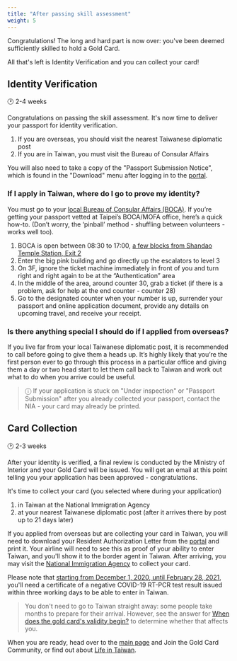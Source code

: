 ```yaml
---
title: "After passing skill assessment"
weight: 5
---
```

<!--- (c) Tom Fifield, licensed under a
Creative Commons Attribution-NonCommercial-ShareAlike 4.0 International License. -->
Congratulations! The long and hard part is now over: you've been deemed sufficiently
skilled to hold a Gold Card.

All that's left is Identity Verification and you can collect your card!

## Identity Verification
🕑 2-4 weeks

Congratulations on passing the skill assessment. It's now time to deliver your passport
 for identity verification.
1. If you are overseas, you should visit the nearest Taiwanese diplomatic post
1. If you are in Taiwan, you must visit the Bureau of Consular Affairs

You will also need to take a copy of the "Passport Submission Notice", which is found in the
 "Download" menu after logging in to the
 [portal](https://coa.immigration.gov.tw/coa-frontend/four-in-one/entry/golden-card).


### If I apply in Taiwan, where do I go to prove my identity?
You must go to your [local Bureau of Consular Affairs (BOCA)](https://www.boca.gov.tw/lp-191-2.html).
 If you’re getting your passport vetted at Taipei’s BOCA/MOFA office, here’s a quick how-to.
(Don’t worry, the ‘pinball’ method - shuffling between volunteers - works well too).

1. BOCA is open between 08:30 to 17:00, [a few blocks from Shandao Temple Station, Exit 2](https://goo.gl/maps/mFt8PBMCGnD2) 
1. Enter the big pink building and go directly up the escalators to level 3
1. On 3F, ignore the ticket machine immediately in front of you and turn right and right again to be at the “Authentication” area
1. In the middle of the area, around counter 30, grab a ticket (if there is a problem, ask for help at the end counter - counter 28)
1. Go to the designated counter when your number is up, surrender your passport and online
 application document, provide any details on upcoming travel, and receive your receipt.


### Is there anything special I should do if I applied from overseas?
If you live far from your local Taiwanese diplomatic post, it is recommended to call before going
 to give them a heads up. It’s highly likely that you’re the first person ever to go through this
 process in a particular office and giving them a day or two head start to let them call back to
 Taiwan and work out what to do when you arrive could be useful.

> ⓘ  If your application is stuck on "Under inspection" or "Passport Submission" after you already
>  collected your passport, contact the NIA - your card may already be printed.

## Card Collection
🕑 2-3 weeks

After your identity is verified, a final review is conducted by the Ministry of Interior and 
your Gold Card will be issued. You will get an email at this point telling you your application has
been approved - congratulations.

It's time to collect your card (you selected where during your application)
1. in Taiwan at the National Immigration Agency
1. at your nearest Taiwanese diplomatic post (after it arrives there by post up to 21 days later)

If you applied from overseas but are collecting your card in Taiwan, you will need to download your
 Resident Authorization Letter from the [portal](https://coa.immigration.gov.tw/coa-frontend/four-in-one/entry/golden-card)
 and print it. Your airline will need to see this as proof of your ability to enter Taiwan, and you'll
 show it to the border agent in Taiwan. After arriving, you may visit the 
 [National Immigration Agency](https://www.immigration.gov.tw/5475/5478/141386/127061/127076/)
 to collect your card.

Please note that [starting from December 1, 2020, until February 28, 2021](https://www.cdc.gov.tw/En/Bulletin/Detail/KIUJU0aZex70DPFUN3d66w?typeid=158&fbclid=IwAR3ITZrqBAkN-bCMZWmJbjxF4wS5XZlmLP7pP8ubK7mpqLeqsIhe8LuMTTk), you'll need a certificate of a negative COVID-19 RT-PCR test result issued within three working days to be able to enter in Taiwan.

> You don't need to go to Taiwan straight away: some people take months to prepare for their arrival.
> However, see the answer for
> [When does the gold card's validity begin?](/goldcard-holders-faq/validity/) to determine whether that affects you.

When you are ready, head over to the [main page](/) and Join the Gold Card Community, or find out about
 [Life in Taiwan](/goldcard-holders-faq).
